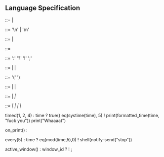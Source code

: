 

## Language Specification

<program> ::= <item>
            | <item> <divider> <program>

<divider> ::= '\n'
            | '\n' <divider>

<item>    ::= <definition>
            | <trac>

<definition> ::= 


<trac>    ::= <call> ':' <varnames> '?' <calls> '!' <calls> ';'


<calls>   ::= 
            | <call>
            | <call> <calls>

<call>    ::= <ident>'(' <vars> ')


<varnames>::=
            | <ident>
            | <ident> <varnames>

<vars>    ::=
            | <var>
            | <var> <vars>

<var>     ::= <ident>
            | <string>
            | <int>
            | <boolean>
            | <call>


timed(1, 2, 4) : time
?   true()
    eq(systime(time), 5)
!   print(formatted_time(time, "fuck you"))
    print("Whaaaat")

on_print() :


every(5) : time ? eq(mod(time,5),0) ! shell(notify-send("stop"))


active_window() : window_id
? 
! ;
